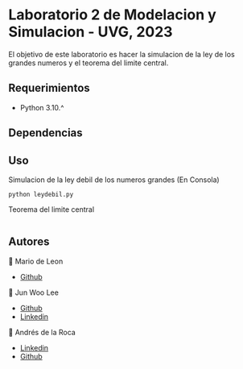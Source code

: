 # Laboratorio 2 de Modelacion y Simulacion - UVG, 2023
El objetivo de este laboratorio es hacer la simulacion de la ley de los grandes numeros y el teorema del limite central.

## Requerimientos
- Python 3.10.^

## Dependencias

## Uso
Simulacion de la ley debil de los numeros grandes
(En Consola)
```
python leydebil.py
```  
Teorema del limite central
```

```

## Autores
👤 Mario de Leon
- <a href="https://github.com/DavidDLM">Github</a>

👤 Jun Woo Lee  
- <a href="https://github.com/jwlh00">Github</a>  
- <a href = "https://www.linkedin.com/in/leejunwoo00/">Linkedin</a>  

👤 Andrés de la Roca  
- <a href = "https://www.linkedin.com/in/andr%C3%A8s-de-la-roca-pineda-10a40319b/">Linkedin</a>  
- <a href="https://github.com/andresdlRoca">Github</a>


